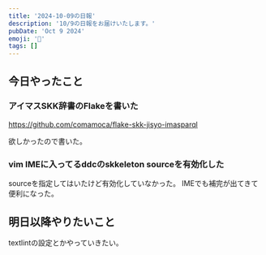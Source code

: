 ```yaml
---
title: '2024-10-09の日報'
description: '10/9の日報をお届けいたします。'
pubDate: 'Oct 9 2024'
emoji: '🦊'
tags: []
---
```


## 今日やったこと

### アイマスSKK辞書のFlakeを書いた

https://github.com/comamoca/flake-skk-jisyo-imasparql

欲しかったので書いた。

### vim IMEに入ってるddcのskkeleton sourceを有効化した

sourceを指定してはいたけど有効化していなかった。
IMEでも補完が出てきて便利になった。

## 明日以降やりたいこと

textlintの設定とかやっていきたい。
